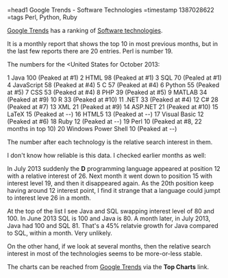=head1 Google Trends - Software Technologies
=timestamp 1387028622
=tags Perl, Python, Ruby



<a href="http://www.google.com/trends/">Google Trends</a> has a ranking of
<a href="http://www.google.com/trends/topcharts#vm=chart&cid=programming_languages&geo=US&date=201310">Software technologies</a>. 

It is a monthly report that shows the top 10 in most previous months,
but in the last few reports there are 20 entries.
Perl is number 19.



The numbers for the <United States for October 2013:

  1 Java                 100   (Peaked at #1)
  2 HTML                  98   (Peaked at #1)
  3 SQL                   70   (Pealed at #1)
  4 JavaScript            58   (Peaked at #4)
  5 C                     57   (Peaked at #4)
  6 Python                55   (Peaked at #5)
  7 CSS                   53   (Peaked at #4)
  8 PHP                   39   (Peaked at #5)
  9 MATLAB                34   (Peaked at #9)
 10 R                     33   (Peaked at #10)
 11 .NET                  33   (Peaked at #4)
 12 C#                    28   (Peaked at #7)
 13 XML                   21   (Peaked at #9)
 14 ASP.NET               21   (Peaked at #10)
 15 LaTeX                 15   (Peaked at --)
 16 HTML5                 13   (Peaked at --)
 17 Visual Basic          12   (Peaked at #6) 
 18 Ruby                  12   (Peaked at --)
 19 Perl                  10   (Peaked at #8, 22 months in top 10)
 20 Windows Power Shell   10   (Peaked at --)


The number after each technology is the relative search interest in them.

I don't know how reliable is this data. I checked earlier months as well:

In July 2013 suddenly the <b>D</b> programming language appeared at position 12 with a
relative interest of 26. Next month it went down to position 15 with interest level 19,
and then it disappeared again. As the 20th position keep having around 12 interest point, I find it strange that a language could jumpt to interest leve 26 in a month.

At the top of the list I see Java and SQL swapping interest level of 80 and 100.
In June 2013 SQL is 100 and Java is 80. A month later, in July 2013, Java had 100 and SQL 81.
That's a 45% relatvie growth for Java compared to SQL, within a month. Very unlikely.

On the other hand, if we look at several months, then the relative search interest in most of the technologies seems to be more-or-less stable.


The charts can be reached from <a href="http://www.google.com/trends/">Google Trends</a> via
the <b>Top Charts</b> link.



